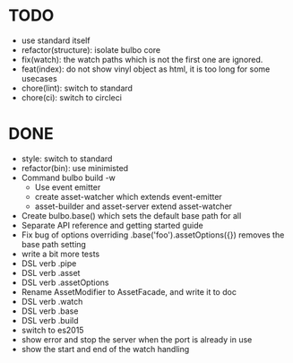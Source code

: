 # TODO

- use standard itself
- refactor(structure): isolate bulbo core
- fix(watch): the watch paths which is not the first one are ignored.
- feat(index): do not show vinyl object as html, it is too long for some usecases
- chore(lint): switch to standard
- chore(ci): switch to circleci

# DONE
- style: switch to standard
- refactor(bin): use minimisted
- Command bulbo build -w
  - Use event emitter
  - create asset-watcher which extends event-emitter
  - asset-builder and asset-server extend asset-watcher
- Create bulbo.base() which sets the default base path for all
- Separate API reference and getting started guide
- Fix bug of options overriding .base('foo').assetOptions({}) removes the base path setting
- write a bit more tests
- DSL verb .pipe
- DSL verb .asset
- DSL verb .assetOptions
- Rename AssetModifier to AssetFacade, and write it to doc
- DSL verb .watch
- DSL verb .base
- DSL verb .build
- switch to es2015
- show error and stop the server when the port is already in use
- show the start and end of the watch handling
